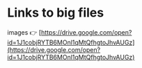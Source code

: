 # Links to big files

images 👉 [https://drive.google.com/open?id=1J1cobjRYTB6MOnl1qMtQfhgtoJhvAUGz](https://drive.google.com/open?id=1J1cobjRYTB6MOnl1qMtQfhgtoJhvAUGz)
